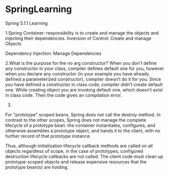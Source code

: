 # SpringLearning
Spring 5.1.1 Learning


1.Spring Container: responsibility is to create and manage the objects and injecting their dependencies.
Inversion of Control: Create and manage Objects

Dependency Injection: Manage Dependencies

2.What is the purpose for the no arg constructor? 
When you don’t define any constructor in your class, compiler defines default one for you, 
however when you declare any constructor 
(in your example you have already defined a parameterized constructor), 
compiler doesn’t do it for you. Since you have defined a constructor in class code, 
compiler didn’t create default one. While creating object you are invoking default one, 
which doesn’t exist in class code. Then the code gives an compilation error.


3.
For "prototype" scoped beans, Spring does not call the destroy method.
In contrast to the other scopes, Spring does not manage the complete lifecycle of a prototype bean: 
the container instantiates, configures, and otherwise assembles a prototype object, 
and hands it to the client, with no further record of that prototype instance.

Thus, although initialization lifecycle callback methods are called on all objects regardless of scope, 
in the case of prototypes, configured destruction lifecycle callbacks are not called. 
The client code must clean up prototype-scoped objects and release expensive resources that the 
prototype bean(s) are holding. 
